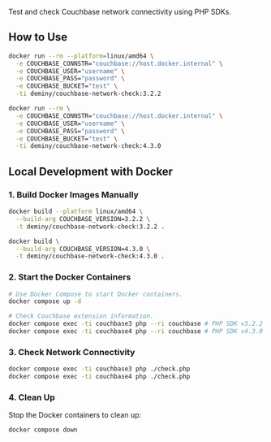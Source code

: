 Test and check Couchbase network connectivity using PHP SDKs.

## How to Use

```bash
docker run --rm --platform=linux/amd64 \
  -e COUCHBASE_CONNSTR="couchbase://host.docker.internal" \
  -e COUCHBASE_USER="username" \
  -e COUCHBASE_PASS="password" \
  -e COUCHBASE_BUCKET="test" \
  -ti deminy/couchbase-network-check:3.2.2

docker run --rm \
  -e COUCHBASE_CONNSTR="couchbase://host.docker.internal" \
  -e COUCHBASE_USER="username" \
  -e COUCHBASE_PASS="password" \
  -e COUCHBASE_BUCKET="test" \
  -ti deminy/couchbase-network-check:4.3.0
```

## Local Development with Docker

### 1. Build Docker Images Manually

```bash
docker build --platform linux/amd64 \
  --build-arg COUCHBASE_VERSION=3.2.2 \
  -t deminy/couchbase-network-check:3.2.2 .

docker build \
  --build-arg COUCHBASE_VERSION=4.3.0 \
  -t deminy/couchbase-network-check:4.3.0 .
```

### 2. Start the Docker Containers

```bash
# Use Docker Compose to start Docker containers.
docker compose up -d

# Check Couchbase extension information.
docker compose exec -ti couchbase3 php --ri couchbase # PHP SDK v3.2.2
docker compose exec -ti couchbase4 php --ri couchbase # PHP SDK v4.3.0
```

### 3. Check Network Connectivity

```bash
docker compose exec -ti couchbase3 php ./check.php
docker compose exec -ti couchbase4 php ./check.php
```

### 4. Clean Up

Stop the Docker containers to clean up:

```bash
docker compose down
```
